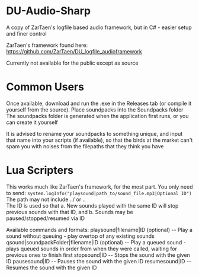 # DU-Audio-Sharp
A copy of ZarTaen's logfile based audio framework, but in C# - easier setup and finer control

ZarTaen's framework found here: https://github.com/ZarTaen/DU_logfile_audioframework


Currently not available for the public except as source

# Common Users
Once available, download and run the .exe in the Releases tab (or compile it yourself from the source).  Place soundpacks into the Soundpacks folder
The soundpacks folder is generated when the application first runs, or you can create it yourself

It is advised to rename your soundpacks to something unique, and input that name into your scripts (if available), so that the birds at the market can't spam you with noises from the filepaths that they think you have


# Lua Scripters
This works much like ZarTaen's framework, for the most part.  You only need to send: 
`system.logInfo("playsound|path_to/sound_file.mp3|Optional ID")`
The path may not include ../ or ..\
The ID is used so that a. New sounds played with the same ID will stop previous sounds with that ID, and b. Sounds may be paused/stopped/resumed via ID

Available commands and formats:
playsound|filename|ID (optional) -- Play a sound without queuing - play overtop of any existing sounds
qsound|soundpackFolder|filename|ID (optional) -- Play a queued sound - plays queued sounds in order from when they were called, waiting for previous ones to finish first
stopsound|ID -- Stops the sound with the given ID
pausesound|ID -- Pauses the sound with the given ID
resumesound|ID -- Resumes the sound with the given ID

